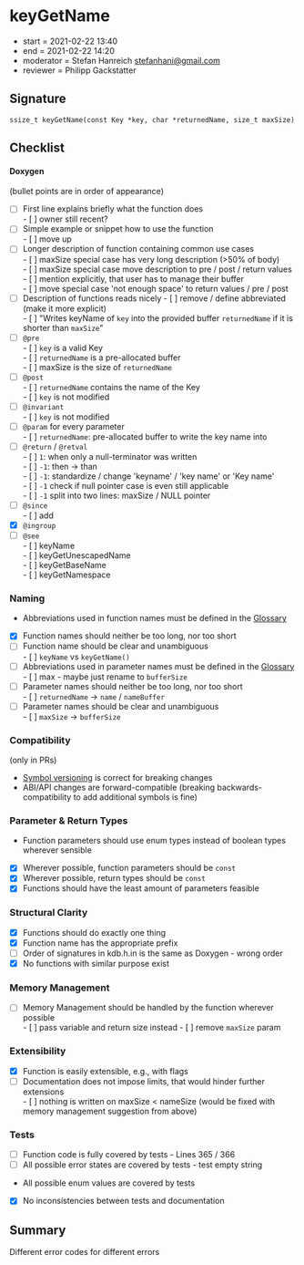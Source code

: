 # keyGetName

- start = 2021-02-22 13:40
- end = 2021-02-22 14:20
- moderator = Stefan Hanreich <stefanhani@gmail.com>
- reviewer = Philipp Gackstatter

## Signature

`ssize_t keyGetName(const Key *key, char *returnedName, size_t maxSize)`

## Checklist

#### Doxygen

(bullet points are in order of appearance)

- [ ] First line explains briefly what the function does   
      - [ ] owner still recent?  
- [ ] Simple example or snippet how to use the function  
      - [ ] move up  
- [ ] Longer description of function containing common use cases   
      - [ ] maxSize special case has very long description (>50% of body)   
      - [ ] maxSize special case move description to pre / post / return values   
      - [ ] mention explicitly, that user has to manage their buffer   
      - [ ] move special case 'not enough space' to return values / pre / post  
- [ ] Description of functions reads nicely
      - [ ] remove / define abbreviated (make it more explicit)  
      - [ ] "Writes keyName of `key` into the provided buffer `returnedName` if it is shorter than `maxSize`"  
- [ ] `@pre`   
      - [ ] `key` is a valid Key   
      - [ ] `returnedName` is a pre-allocated buffer   
      - [ ] maxSize is the size of `returnedName`  
- [ ] `@post`   
      - [ ] `returnedName` contains the name of the Key   
      - [ ] `key` is not modified  
- [ ] `@invariant`   
      - [ ] `key` is not modified  
- [ ] `@param` for every parameter   
      - [ ] `returnedName`: pre-allocated buffer to write the key name into  
- [ ] `@return` / `@retval`   
      - [ ] `1`: when only a null-terminator was written   
      - [ ] `-1`: then -> than   
      - [ ] `-1`: standardize / change 'keyname' / 'key name' or 'Key name'   
      - [ ] `-1` check if null pointer case is even still applicable  
      - [ ] `-1` split into two lines: maxSize / NULL pointer  
- [ ] `@since`  
      - [ ] add  
- [x] `@ingroup`
- [ ] `@see`  
      - [ ] keyName  
      - [ ] keyGetUnescapedName  
      - [ ] keyGetBaseName  
      - [ ] keyGetNamespace  

### Naming

- Abbreviations used in function names must be defined in the
  [Glossary](/doc/help/elektra-glossary.md)
- [x] Function names should neither be too long, nor too short
- [ ] Function name should be clear and unambiguous  
      - [ ] `keyName` vs `keyGetName()`  
- [ ] Abbreviations used in parameter names must be defined in the
      [Glossary](/doc/help/elektra-glossary.md)  
      - [ ] max - maybe just rename to `bufferSize`  
- [ ] Parameter names should neither be too long, nor too short  
      - [ ] `returnedName` -> `name` / `nameBuffer`  
- [ ] Parameter names should be clear and unambiguous  
      - [ ] `maxSize` -> `bufferSize`  

### Compatibility

(only in PRs)

- [Symbol versioning](/doc/dev/symbol-versioning.md)
  is correct for breaking changes
- ABI/API changes are forward-compatible (breaking backwards-compatibility
  to add additional symbols is fine)

### Parameter & Return Types

- Function parameters should use enum types instead of boolean types
  wherever sensible
- [x] Wherever possible, function parameters should be `const`
- [x] Wherever possible, return types should be `const`
- [x] Functions should have the least amount of parameters feasible

### Structural Clarity

- [x] Functions should do exactly one thing
- [x] Function name has the appropriate prefix
- [ ] Order of signatures in kdb.h.in is the same as Doxygen - wrong order
- [x] No functions with similar purpose exist

### Memory Management

- [ ] Memory Management should be handled by the function wherever possible  
      - [ ] pass variable and return size instead 
      - [ ] remove `maxSize` param  

### Extensibility

- [x] Function is easily extensible, e.g., with flags
- [ ] Documentation does not impose limits, that would hinder further extensions  
      - [ ] nothing is written on maxSize < nameSize (would be fixed with
      memory management suggestion from above)  

### Tests

- [ ] Function code is fully covered by tests
      - Lines 365 / 366
- [ ] All possible error states are covered by tests
      - test empty string
- All possible enum values are covered by tests
- [x] No inconsistencies between tests and documentation

## Summary

Different error codes for different errors
